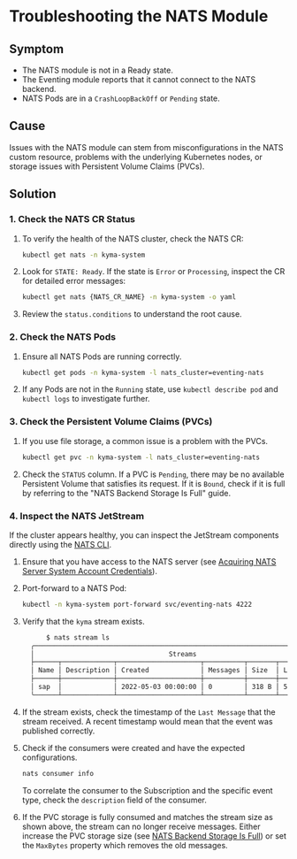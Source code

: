 # Troubleshooting the NATS Module

## Symptom

- The NATS module is not in a Ready state.
- The Eventing module reports that it cannot connect to the NATS backend.
- NATS Pods are in a `CrashLoopBackOff` or `Pending` state.

## Cause

Issues with the NATS module can stem from misconfigurations in the NATS custom resource, problems with the underlying Kubernetes nodes, or storage issues with Persistent Volume Claims (PVCs).

## Solution

### 1. Check the NATS CR Status

1. To verify the health of the NATS cluster, check the NATS CR:

   ```bash
   kubectl get nats -n kyma-system
   ````

2. Look for `STATE: Ready`. If the state is `Error` or `Processing`, inspect the CR for detailed error messages:

   ```bash
   kubectl get nats {NATS_CR_NAME} -n kyma-system -o yaml
   ```

3. Review the `status.conditions` to understand the root cause.

### 2. Check the NATS Pods

1. Ensure all NATS Pods are running correctly.

   ```bash
   kubectl get pods -n kyma-system -l nats_cluster=eventing-nats
   ```

2. If any Pods are not in the `Running` state, use `kubectl describe pod` and `kubectl logs` to investigate further.

### 3. Check the Persistent Volume Claims (PVCs)

1. If you use file storage, a common issue is a problem with the PVCs.

   ```bash
   kubectl get pvc -n kyma-system -l nats_cluster=eventing-nats
   ```

2. Check the `STATUS` column. If a PVC is `Pending`, there may be no available Persistent Volume that satisfies its request. If it is `Bound`, check if it is full by referring to the "NATS Backend Storage Is Full" guide.

### 4. Inspect the NATS JetStream

If the cluster appears healthy, you can inspect the JetStream components directly using the [NATS CLI](https://github.com/nats-io/natscli).

1. Ensure that you have access to the NATS server (see [Acquiring NATS Server System Account Credentials](https://kyma-project.io/#/nats-manager/user/10-nats-server-system-events)).

1. Port-forward to a NATS Pod:

   ```bash
   kubectl -n kyma-system port-forward svc/eventing-nats 4222
   ```

2. Verify that the `kyma` stream exists.

   ```bash
         $ nats stream ls
     ╭────────────────────────────────────────────────────────────────────────────╮
     │                                  Streams                                   │
     ├──────┬─────────────┬─────────────────────┬──────────┬───────┬──────────────┤
     │ Name │ Description │ Created             │ Messages │ Size  │ Last Message │
     ├──────┼─────────────┼─────────────────────┼──────────┼───────┼──────────────┤
     │ sap  │             │ 2022-05-03 00:00:00 │ 0        │ 318 B │ 5.80s        │
     ╰──────┴─────────────┴─────────────────────┴──────────┴───────┴──────────────╯
   ```

3. If the stream exists, check the timestamp of the `Last Message` that the stream received. A recent timestamp would mean that the event was published correctly.

4. Check if the consumers were created and have the expected configurations.

   ```bash
   nats consumer info
   ```

   To correlate the consumer to the Subscription and the specific event type, check the `description` field of the consumer.

5. If the PVC storage is fully consumed and matches the stream size as shown above, the stream can no longer receive messages. Either increase the PVC storage size (see [NATS Backend Storage Is Full](evnt-03-free-jetstream-storage.md)) or set the `MaxBytes` property which removes the old messages.

